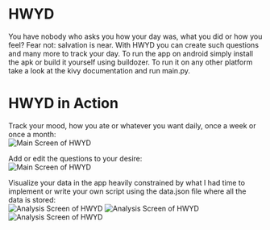 # HWYD
You have nobody who asks you how your day was, what you did or how you feel? Fear not: salvation is near.
With HWYD you can create such questions and many more to track your day. To run the app on android simply install the apk or build it yourself using buildozer. To run it on any other platform take a look at the kivy documentation and run main.py.

# HWYD in Action
Track your mood, how you ate or whatever you want daily, once a week or once a month:  
![Main Screen of HWYD](/images/main_screen.png)

Add or edit the questions to your desire:  
![Main Screen of HWYD](/images/add_question.png)

Visualize your data in the app heavily constrained by what I had time to implement or write your own script using the data.json file where all the data is stored:  
![Analysis Screen of HWYD](/images/analysis_screen.png) ![Analysis Screen of HWYD](/images/choose_ana_type.png) ![Analysis Screen of HWYD](/images/choose_data_range.png)

